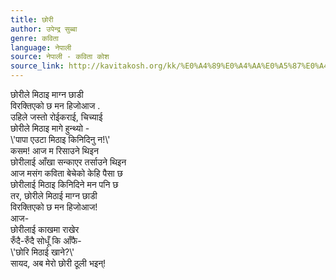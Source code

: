 ```yaml
---
title: छोरी
author: उपेन्द्र सुब्बा
genre: कविता
language: नेपाली
source: नेपाली - कविता कोश
source_link: http://kavitakosh.org/kk/%E0%A4%89%E0%A4%AA%E0%A5%87%E0%A4%A8%E0%A5%8D%E0%A4%A6%E0%A5%8D%E0%A4%B0_%E0%A4%B8%E0%A5%81%E0%A4%AC%E0%A5%8D%E0%A4%AC%E0%A4%BE
---
```


छोरीले मिठाइ माग्न छाडी  
विरक्तिएको छ मन हिजोआज .  
उहिले जस्तो रोईकराई, चिच्याई  
छोरीले मिठाइ मागे हुन्थ्यो -  
\\'पापा एउटा मिठाइ किनिदिनु न!\\'  
कसम! आज म रिसाउने थिइन  
छोरीलाई आँखा सन्काएर तर्साउने थिइन  
आज मसंग कविता बेचेको केहि पैसा छ  
छोरीलाई मिठाइ किनिदिने मन पनि छ  
तर, छोरीले मिठाई माग्न छाडी  
विरक्तिएको छ मन हिजोआज!  
आज-  
छोरीलाई काखमा राखेर  
रुँदै-रुँदै सोधूँ कि आँफै-  
\\'छोरि मिठाई खाने?\\'  
सायद, अब मेरो छोरी ठूली भइन्!
